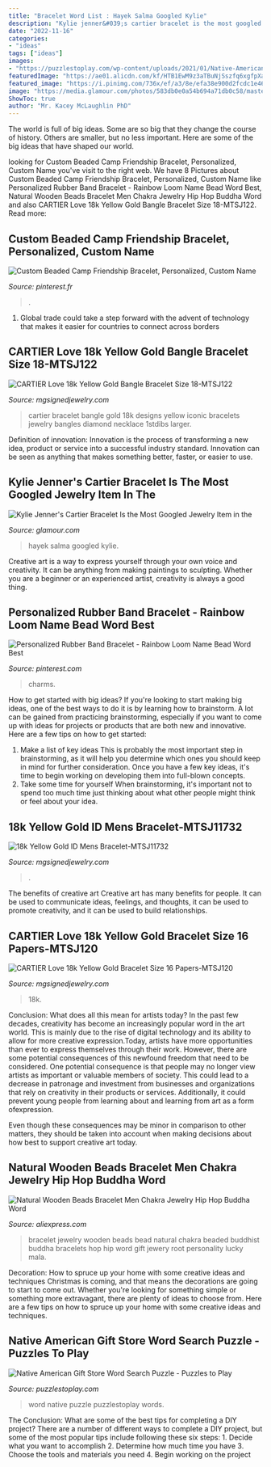 ```yaml
---
title: "Bracelet Word List : Hayek Salma Googled Kylie"
description: "Kylie jenner&#039;s cartier bracelet is the most googled jewelry item in the"
date: "2022-11-16"
categories:
- "ideas"
tags: ["ideas"]
images:
- "https://puzzlestoplay.com/wp-content/uploads/2021/01/Native-American-Gift-Store-Word-Search-Puzzle-photo.jpg"
featuredImage: "https://ae01.alicdn.com/kf/HTB1EwM9z3aTBuNjSszfq6xgfpXap/Natural-Wooden-Beads-Bracelet-Men-Chakra-Jewelry-Hip-Hop-Buddha-Word-Jewelry-For-Men-Women-gift.jpg"
featured_image: "https://i.pinimg.com/736x/ef/a3/8e/efa38e900d2fcdc1e46c60633c702273.jpg"
image: "https://media.glamour.com/photos/583db0e0a54b694a71db0c58/master/w_1280%2Cc_limit/GettyImages-109999247.jpg"
ShowToc: true
author: "Mr. Kacey McLaughlin PhD"
---
```



The world is full of big ideas. Some are so big that they change the course of history. Others are smaller, but no less important. Here are some of the big ideas that have shaped our world.

	

		
looking for Custom Beaded Camp Friendship Bracelet, Personalized, Custom Name you've visit to the right web. We have 8 Pictures about Custom Beaded Camp Friendship Bracelet, Personalized, Custom Name like Personalized Rubber Band Bracelet - Rainbow Loom Name Bead Word Best, Natural Wooden Beads Bracelet Men Chakra Jewelry Hip Hop Buddha Word and also CARTIER Love 18k Yellow Gold Bangle Bracelet Size 18-MTSJ122. Read more:
		
    
## Custom Beaded Camp Friendship Bracelet, Personalized, Custom Name

<img loading=lazy src="https://i.pinimg.com/736x/ef/a3/8e/efa38e900d2fcdc1e46c60633c702273.jpg" onerror="this.onerror=null;this.src='https://tse1.mm.bing.net/th?id=OIP.edS67hOacoaytv9P4zeRBQHaJ4&amp;pid=15.1';" alt="Custom Beaded Camp Friendship Bracelet, Personalized, Custom Name">

_Source: pinterest.fr_

>. 

	

1. Global trade could take a step forward with the advent of technology that makes it easier for countries to connect across borders 

    
## CARTIER Love 18k Yellow Gold Bangle Bracelet Size 18-MTSJ122

<img loading=lazy src="https://www.mgsignedjewelry.com/images/MTSJ12297-1.jpg" onerror="this.onerror=null;this.src='https://tse3.mm.bing.net/th?id=OIP.jg4dC7C6tfse4oTr3r378wHaHa&amp;pid=15.1';" alt="CARTIER Love 18k Yellow Gold Bangle Bracelet Size 18-MTSJ122">

_Source: mgsignedjewelry.com_

>cartier bracelet bangle gold 18k designs yellow iconic bracelets jewelry bangles diamond necklace 1stdibs larger. 

	

Definition of innovation:
Innovation is the process of transforming a new idea, product or service into a successful industry standard. Innovation can be seen as anything that makes something better, faster, or easier to use.

    
## Kylie Jenner&#039;s Cartier Bracelet Is The Most Googled Jewelry Item In The

<img loading=lazy src="https://media.glamour.com/photos/583db0e0a54b694a71db0c58/master/w_1280%2Cc_limit/GettyImages-109999247.jpg" onerror="this.onerror=null;this.src='https://tse4.mm.bing.net/th?id=OIP.1zKmKl3r-WpzKvScDaWU7AHaLH&amp;pid=15.1';" alt="Kylie Jenner&#039;s Cartier Bracelet Is the Most Googled Jewelry Item in the">

_Source: glamour.com_

>hayek salma googled kylie. 

	

Creative art is a way to express yourself through your own voice and creativity. It can be anything from making paintings to sculpting. Whether you are a beginner or an experienced artist, creativity is always a good thing.

    
## Personalized Rubber Band Bracelet - Rainbow Loom Name Bead Word Best

<img loading=lazy src="https://i.pinimg.com/originals/c1/da/71/c1da71e45c7395b43af275b4a985f734.jpg" onerror="this.onerror=null;this.src='https://tse3.mm.bing.net/th?id=OIP.VMz_SJQBet-6QA6QdyolCQHaHa&amp;pid=15.1';" alt="Personalized Rubber Band Bracelet - Rainbow Loom Name Bead Word Best">

_Source: pinterest.com_

>charms. 

	

How to get started with big ideas?
If you're looking to start making big ideas, one of the best ways to do it is by learning how to brainstorm. A lot can be gained from practicing brainstorming, especially if you want to come up with ideas for projects or products that are both new and innovative. Here are a few tips on how to get started: 
1. Make a list of key ideas 
This is probably the most important step in brainstorming, as it will help you determine which ones you should keep in mind for further consideration. Once you have a few key ideas, it's time to begin working on developing them into full-blown concepts. 
2. Take some time for yourself 
When brainstorming, it's important not to spend too much time just thinking about what other people might think or feel about your idea.

    
## 18k Yellow Gold ID Mens Bracelet-MTSJ11732

<img loading=lazy src="https://www.mgsignedjewelry.com/images/MTSJ11732-1.jpg" onerror="this.onerror=null;this.src='https://tse1.mm.bing.net/th?id=OIP.spWXb-ankHXSHmqrPuYhmQHaHa&amp;pid=15.1';" alt="18k Yellow Gold ID Mens Bracelet-MTSJ11732">

_Source: mgsignedjewelry.com_

>. 

	

The benefits of creative art
Creative art has many benefits for people. It can be used to communicate ideas, feelings, and thoughts, it can be used to promote creativity, and it can be used to build relationships.

    
## CARTIER Love 18k Yellow Gold Bracelet Size 16 Papers-MTSJ120

<img loading=lazy src="https://www.mgsignedjewelry.com/images/MTSJ12048-1.jpg" onerror="this.onerror=null;this.src='https://tse2.mm.bing.net/th?id=OIP.EQxoAa6xt_2ev6DeITlIhAHaHa&amp;pid=15.1';" alt="CARTIER Love 18k Yellow Gold Bracelet Size 16 Papers-MTSJ120">

_Source: mgsignedjewelry.com_

>18k. 

	

Conclusion: What does all this mean for artists today?
In the past few decades, creativity has become an increasingly popular word in the art world. This is mainly due to the rise of digital technology and its ability to allow for more creative expression.Today, artists have more opportunities than ever to express themselves through their work. However, there are some potential consequences of this newfound freedom that need to be considered.
One potential consequence is that people may no longer view artists as important or valuable members of society. This could lead to a decrease in patronage and investment from businesses and organizations that rely on creativity in their products or services. Additionally, it could prevent young people from learning about and learning from art as a form ofexpression.

Even though these consequences may be minor in comparison to other matters, they should be taken into account when making decisions about how best to support creative art today.

    
## Natural Wooden Beads Bracelet Men Chakra Jewelry Hip Hop Buddha Word

<img loading=lazy src="https://ae01.alicdn.com/kf/HTB1EwM9z3aTBuNjSszfq6xgfpXap/Natural-Wooden-Beads-Bracelet-Men-Chakra-Jewelry-Hip-Hop-Buddha-Word-Jewelry-For-Men-Women-gift.jpg" onerror="this.onerror=null;this.src='https://tse2.mm.bing.net/th?id=OIP.s7UKrnNshdUuEcml8aXK7wHaHa&amp;pid=15.1';" alt="Natural Wooden Beads Bracelet Men Chakra Jewelry Hip Hop Buddha Word">

_Source: aliexpress.com_

>bracelet jewelry wooden beads bead natural chakra beaded buddhist buddha bracelets hop hip word gift jewery root personality lucky mala. 

	

Decoration: How to spruce up your home with some creative ideas and techniques
Christmas is coming, and that means the decorations are going to start to come out. Whether you're looking for something simple or something more extravagant, there are plenty of ideas to choose from. Here are a few tips on how to spruce up your home with some creative ideas and techniques.

    
## Native American Gift Store Word Search Puzzle - Puzzles To Play

<img loading=lazy src="https://puzzlestoplay.com/wp-content/uploads/2021/01/Native-American-Gift-Store-Word-Search-Puzzle-photo.jpg" onerror="this.onerror=null;this.src='https://tse2.mm.bing.net/th?id=OIP.ZIh_AnN9nlU1dE_2Yv9TmwHaJ4&amp;pid=15.1';" alt="Native American Gift Store Word Search Puzzle - Puzzles to Play">

_Source: puzzlestoplay.com_

>word native puzzle puzzlestoplay words. 

	

The Conclusion: What are some of the best tips for completing a DIY project?
There are a number of different ways to complete a DIY project, but some of the most popular tips include following these six steps: 1. Decide what you want to accomplish 2. Determine how much time you have 3. Choose the tools and materials you need 4. Begin working on the project 
